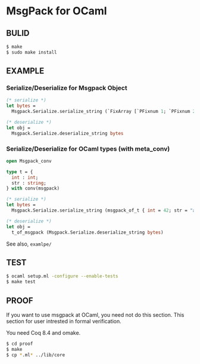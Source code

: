 MsgPack for OCaml
==============================

BULID
------------

``` bash
$ make
$ sudo make install
```

EXAMPLE
------------

### Serialize/Deserialize for Msgpack Object

``` ocaml
(* serialize *)
let bytes = 
  Msgpack.Serialize.serialize_string (`FixArray [`PFixnum 1; `PFixnum 2; `PFixnum 3])

(* deserialize *)
let obj =
  Msgpack.Serialize.deserialize_string bytes
```

### Serialize/Deserialize for OCaml types (with meta_conv)

``` ocaml
open Msgpack_conv

type t = {
  int : int;
  str : string;
} with conv(msgpack)

(* serialize *)
let bytes = 
  Msgpack.Serialize.serialize_string (msgpack_of_t { int = 42; str = "ans" })

(* deserialize *)
let obj =
  t_of_msgpack (Msgpack.Serialize.deserialize_string bytes)
```

See also, `examlpe/`

TEST
------------

``` bash
$ ocaml setup.ml -configure --enable-tests
$ make test
```

PROOF
-----------

If you want to use msgpack at OCaml, you need not do this section.
This section for user intrested in formal verification.

You need Coq 8.4 and omake.

``` bash
$ cd proof
$ make
$ cp *.ml* ../lib/core
```

